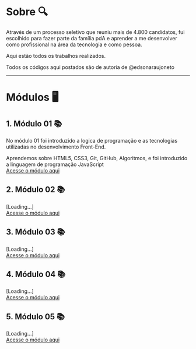 # Sobre 🔍

Através de um processo seletivo que reuniu mais de 4.800 candidatos, fui escolhido para fazer parte da família pdA e aprender a me desenvolver como profissional na área da tecnologia e como pessoa.

Aqui estão todos os trabalhos realizados.

Todos os códigos aqui postados são de autoria de @edsonaraujoneto

---
# Módulos 🖥

   ## 1. Módulo 01 📚

   No módulo 01 foi introduzido a logica de programação e as tecnologias utilizadas no desenvolvimento Front-End.
  
   Aprendemos sobre HTML5, CSS3, Git, GitHub, Algoritmos, e foi introduzido a linguagem de programação JavaScript <br>
   [Acesse o módulo aqui](https://github.com/edsonaraujoneto/programadores-do-amanha/tree/main/M%C3%B3dulo%2001)

   ## 2. Módulo 02 📚

   [Loading...] <br>
   [Acesse o módulo aqui](https://github.com/edsonaraujoneto/programadores-do-amanha/tree/main/M%C3%B3dulo%2002)

   ## 3. Módulo 03 📚
   [Loading...] <br>
   [Acesse o módulo aqui](https://github.com/edsonaraujoneto/programadores-do-amanha/tree/main/M%C3%B3dulo%2003)

   ## 4. Módulo 04 📚
   [Loading...] <br>
   [Acesse o módulo aqui](https://github.com/edsonaraujoneto/programadores-do-amanha/tree/main/M%C3%B3dulo%2004)

   ## 5. Módulo 05 📚
   [Loading...] <br>
   [Acesse o módulo aqui](https://github.com/edsonaraujoneto/programadores-do-amanha/tree/main/M%C3%B3dulo%2005)










   




